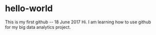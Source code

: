 # hello-world
This is my first github -- 18 June 2017
Hi. I am learning how to use github for my big data analytics project.
